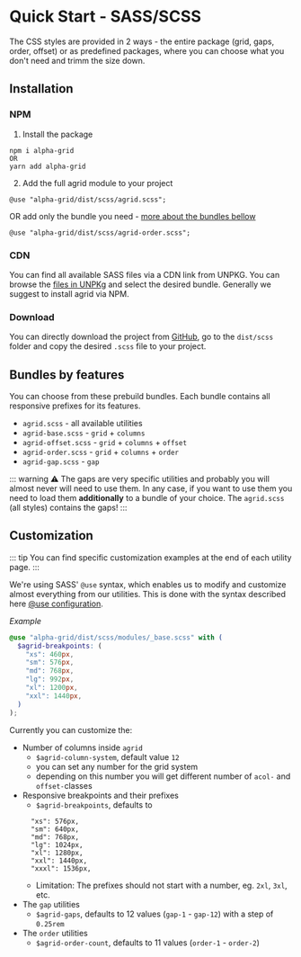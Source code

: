 # Quick Start - SASS/SCSS

The CSS styles are provided in 2 ways - the entire package (grid, gaps, order, offset) or as predefined packages, where you can choose what you don't need and trimm the size down.


## Installation

### NPM
1) Install the package
   
```
npm i alpha-grid
OR
yarn add alpha-grid
```

2) Add the full agrid module to your project

`@use "alpha-grid/dist/scss/agrid.scss";`

OR add only the bundle you need - [more about the bundles bellow](/guide/sass.md#bundles-by-features)

`@use "alpha-grid/dist/scss/agrid-order.scss";`



### CDN
You can find all available SASS files via a CDN link from UNPKG. You can browse the [files in UNPKg](https://unpkg.com/browse/alpha-grid@1.4.0/dist/) and select the desired bundle. Generally we suggest to install agrid via NPM.

### Download
You can directly download the project from [GitHub](https://github.com/icanteven-code/alpha-grid), go to the `dist/scss` folder and copy the desired `.scss` file to your project.


## Bundles by features
You can choose from these prebuild bundles. Each bundle contains all responsive prefixes for its features.
- `agrid.scss` - all available utilities
- `agrid-base.scss` - `grid` + `columns`
- `agrid-offset.scss` - `grid` + `columns` + `offset`
- `agrid-order.scss` - `grid` + `columns` + `order`
- `agrid-gap.scss` - `gap`

::: warning
⚠️ The gaps are very specific utilities and probably you will almost never will need to use them. In any case, if you want to use them you need to load them **additionally** to a bundle of your choice. The `agrid.scss` (all styles) contains the gaps!
:::

## Customization
::: tip
You can find specific customization examples at the end of each utility page.
:::

We're using SASS' `@use` syntax, which enables us to modify and customize almost everything from our utilities. This is done with the syntax described here [@use configuration](https://sass-lang.com/documentation/at-rules/use#configuration).


*Example*
```scss
@use "alpha-grid/dist/scss/modules/_base.scss" with (
  $agrid-breakpoints: (
    "xs": 460px,
    "sm": 576px,
    "md": 768px,
    "lg": 992px,
    "xl": 1200px,
    "xxl": 1440px,
  )
);
```

Currently you can customize the:
- Number of columns inside `agrid`
  - `$agrid-column-system`, default value `12`
  - you can set any number for the grid system
  - depending on this number you will get different number of `acol-` and `offset-`classes
- Responsive breakpoints and their prefixes
  - `$agrid-breakpoints`, defaults to 
  ```
    "xs": 576px,
    "sm": 640px,
    "md": 768px,
    "lg": 1024px,
    "xl": 1280px,
    "xxl": 1440px,
    "xxxl": 1536px,
  ```
  - Limitation: The prefixes should not start with a number, eg. `2xl`, `3xl`, etc.
- The `gap` utilities
  - `$agrid-gaps`, defaults to 12 values (`gap-1` - `gap-12`) with a step of `0.25rem`
- The `order` utilities
  - `$agrid-order-count`, defaults to 11 values (`order-1` - `order-2`)